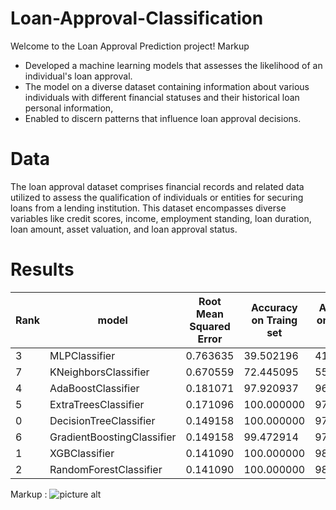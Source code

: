 # Loan-Approval-Classification
Welcome to the Loan Approval Prediction project!
Markup 
* Developed a machine learning models that assesses the likelihood of an individual's loan approval. 
* The model on a diverse dataset containing information about various individuals with different financial statuses and their historical loan personal information,
* Enabled to discern patterns that influence loan approval decisions.
# Data
The loan approval dataset comprises financial records and related data utilized to assess the qualification of individuals or entities for securing loans from a lending institution. This dataset encompasses diverse variables like credit scores, income, employment standing, loan duration, loan amount, asset valuation, and loan approval status.
# Results
Rank | model |	Root Mean Squared Error |	Accuracy on Traing set |	Accuracy on Testing set
-----|------|-------------------|------------------------------|-------------------------
3 |	MLPClassifier |	0.763635 |	39.502196 |	41.686183
7 |	KNeighborsClassifier |	0.670559 |	72.445095 |	55.035129
4 |	AdaBoostClassifier |	0.181071 |	97.920937 |	96.721311
5 |	ExtraTreesClassifier |	0.171096 |	100.000000 |	97.072600
0 |	DecisionTreeClassifier |	0.149158 |	100.000000 |	97.775176
6 |	GradientBoostingClassifier |	0.149158 |	99.472914 |	97.775176
1 |	XGBClassifier |	0.141090 |	100.000000 |	98.009368
2 |	RandomForestClassifier |	0.141090 |	100.000000 |	98.009368
Markup : ![picture alt](https://github.com/KhuranaAksh/Loan-Approval-Classification/blob/a99ff7735bdf034c369546ce9bf7bfb2fbeb32ff/F1Scores.JPG/200x150 "F1 Scores")
